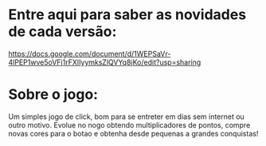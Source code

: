 # Entre aqui para saber as novidades de cada versão:

https://docs.google.com/document/d/1WEPSaVr-4lPEP1wve5oVFj1rFXIIyymksZlQVYq8jKo/edit?usp=sharing

# Sobre o jogo:

Um simples jogo de click, bom para se entreter em dias sem internet ou outro motivo.
Evolue no nogo obtendo multiplicadores de pontos, compre novas cores para o botao e obtenha desde
pequenas a grandes conquistas!
